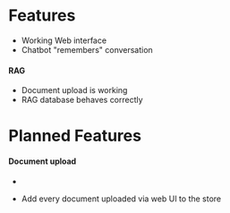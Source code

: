 # Features

- Working Web interface
- Chatbot "remembers" conversation

#### RAG

- Document upload is working
- RAG database behaves correctly

# Planned Features

#### Document upload
-

- Add every document uploaded via web UI to the store

